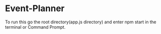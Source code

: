 # Event-Planner

To run this go the root directory(app.js directory) and enter npm start in the terminal or Command Prompt.
